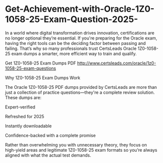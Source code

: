 # Get-Achievement-with-Oracle-1Z0-1058-25-Exam-Question-2025-
In a world where digital transformation drives innovation, certifications are no longer optional they’re essential. If you're preparing for the Oracle exam, having the right tools can be the deciding factor between passing and failing. That’s why so many professionals trust CertsLeads Oracle 1Z0-1058-25 exam dumps a smarter, more efficient way to train and qualify.

Get 1Z0-1058-25 Exam Dumps PDF http://www.certsleads.com/oracle/1z0-1058-25-exam-questions

Why 1Z0-1058-25 Exam Dumps Work

The Oracle 1Z0-1058-25 PDF dumps provided by CertsLeads are more than just a collection of practice questions—they're a complete review solution. These dumps are:

Expert-verified

Refreshed for 2025

Instantly downloadable

 Confidence-backed with a complete promise

Rather than overwhelming you with unnecessary theory, they focus on high-yield areas and legitimate 1Z0-1058-25 exam formats so you’re always aligned with what the actual test demands.

 
